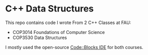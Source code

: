 # C++ Data Structures

This repo contains code I wrote From 2 C++ Classes at FAU:
 - COP3014 Foundations of Computer Science
 - COP3530 Data Structures

 I mostly used the open-source [Code::Blocks IDE](https://www.codeblocks.org/) for both courses. 